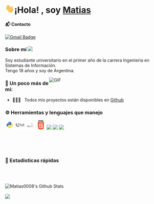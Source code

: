 <h1> <img src="https://raw.githubusercontent.com/ABSphreak/ABSphreak/master/gifs/Hi.gif" width="30px">¡Hola! , soy <a href="https://github.com/Matias0008">Matias</a> </h1>
</h1>

#### 📬 Contacto
[![Gmail Badge](https://img.shields.io/badge/-Gmail-d14836?style=flat-square&logo=Gmail&logoColor=white&link=mailto:delmaty.03@gmail.com)](mailto:matiasdelgado159@gmail.com)

### Sobre mí <img src="https://media.giphy.com/media/VgCDAzcKvsR6OM0uWg/giphy.gif" width="50"> 
Soy estudiante universitario en el primer año de la carrera Ingenieria en Sistemas de Información.<br>Tengo 18 años y soy de Argentina.




<img align="right" alt="GIF" src="https://raw.githubusercontent.com/rahul-jha98/rahul-jha98/main/techstack.gif" width="360px"/>
  
### 🧐 Un poco más de mí:

- 👨🏻‍💻 &nbsp; Todos mis proyectos están disponibles en [Github](https://github.com/Matias0008?tab=repositories)


  
### ⚙️ Herramientas y lenguajes que manejo
<code><img height="30" src="https://raw.githubusercontent.com/github/explore/80688e429a7d4ef2fca1e82350fe8e3517d3494d/topics/python/python.png"></code>
<code><img height="30" src="https://raw.githubusercontent.com/github/explore/80688e429a7d4ef2fca1e82350fe8e3517d3494d/topics/flask/flask.png"></code>
<code><img height="30" src="https://raw.githubusercontent.com/github/explore/80688e429a7d4ef2fca1e82350fe8e3517d3494d/topics/mysql/mysql.png"></code>
<code><img height="30" src="https://raw.githubusercontent.com/github/explore/80688e429a7d4ef2fca1e82350fe8e3517d3494d/topics/html/html.png"></code>
<code><img height="30" src="https://avatars1.githubusercontent.com/u/1517864?s=200&v=4"></code>
<code><img height="30" src="https://avatars1.githubusercontent.com/u/2918581?s=200&v=4"></code>
<code><img height="30" src="https://avatars3.githubusercontent.com/u/18133?s=200&v=4"></code>

</details>


<br>
<br>
<br>

### 🚀 Estadisticas rápidas
<br>
<p align="center">
<p></p>
<br>
<img align="center" src="https://github-readme-stats.vercel.app/api?username=Matias0008&show_icons=true&line_height=21&theme=react" alt="Matias0008's Github Stats" />
 <p></p>
<img align="center" src="https://github-readme-stats.vercel.app/api/top-langs/?username=Matias0008&theme=react&line_height=27&layout=compact" />

</p>



